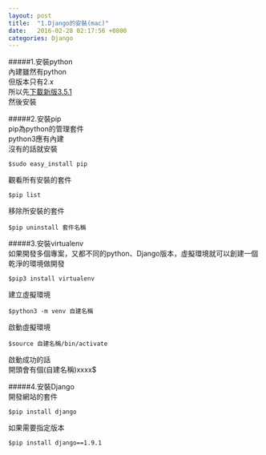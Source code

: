 ```yaml
---
layout: post
title:  "1.Django的安裝(mac)"
date:   2016-02-28 02:17:56 +0800
categories: Django
---
```

#####1.安裝python  
內建雖然有python  
但版本只有2.x  
所以先[下載新版3.5.1](https://www.python.org/downloads/mac-osx/)  
然後安裝  

#####2.安裝pip  
pip為python的管理套件  
python3應有內建  
沒有的話就安裝  
```
$sudo easy_install pip
```
觀看所有安裝的套件  
```
$pip list
```
移除所安裝的套件  
```
$pip uninstall 套件名稱
```

#####3.安裝virtualenv  
如果開發多個專案，又都不同的python、Django版本，虛擬環境就可以創建一個乾淨的環境做開發  
```
$pip3 install virtualenv
```
建立虛擬環境  
```
$python3 -m venv 自建名稱
```
啟動虛擬環境  
```
$source 自建名稱/bin/activate
```
啟動成功的話  
開頭會有個(自建名稱)xxxx$  

#####4.安裝Django  
開發網站的套件  
```
$pip install django
```
如果需要指定版本  
```
$pip install django==1.9.1
```

